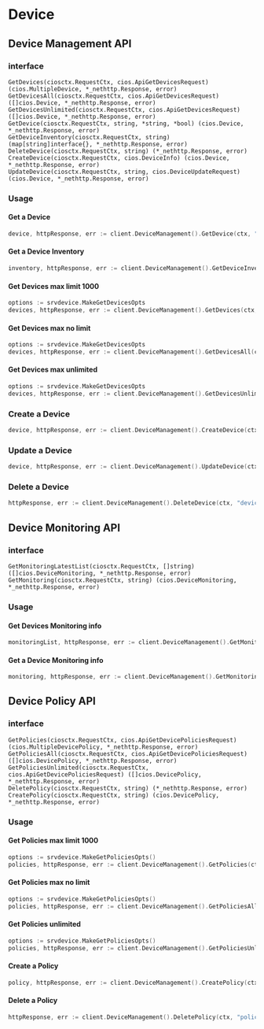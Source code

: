 # Device

## Device Management API

### interface
```
GetDevices(ciosctx.RequestCtx, cios.ApiGetDevicesRequest) (cios.MultipleDevice, *_nethttp.Response, error)
GetDevicesAll(ciosctx.RequestCtx, cios.ApiGetDevicesRequest) ([]cios.Device, *_nethttp.Response, error)
GetDevicesUnlimited(ciosctx.RequestCtx, cios.ApiGetDevicesRequest) ([]cios.Device, *_nethttp.Response, error)
GetDevice(ciosctx.RequestCtx, string, *string, *bool) (cios.Device, *_nethttp.Response, error)
GetDeviceInventory(ciosctx.RequestCtx, string) (map[string]interface{}, *_nethttp.Response, error)
DeleteDevice(ciosctx.RequestCtx, string) (*_nethttp.Response, error)
CreateDevice(ciosctx.RequestCtx, cios.DeviceInfo) (cios.Device, *_nethttp.Response, error)
UpdateDevice(ciosctx.RequestCtx, string, cios.DeviceUpdateRequest) (cios.Device, *_nethttp.Response, error)
```

### Usage

#### Get a Device
```go
device, httpResponse, err := client.DeviceManagement().GetDevice(ctx, "device_id")
```

#### Get a Device Inventory
```go
inventory, httpResponse, err := client.DeviceManagement().GetDeviceInventory(ctx, "device_id")
```

#### Get Devices max limit 1000
```go
options := srvdevice.MakeGetDevicesOpts
devices, httpResponse, err := client.DeviceManagement().GetDevices(ctx, options())
```

#### Get Devices max no limit

```go
options := srvdevice.MakeGetDevicesOpts
devices, httpResponse, err := client.DeviceManagement().GetDevicesAll(ctx, options())
```

#### Get Devices max unlimited

```go
options := srvdevice.MakeGetDevicesOpts
devices, httpResponse, err := client.DeviceManagement().GetDevicesUnlimited(ctx, options())
```

### Create a Device 

```go
device, httpResponse, err := client.DeviceManagement().CreateDevice(ctx, cios.DeviceInfo{})
```

### Update a Device

```go
device, httpResponse, err := client.DeviceManagement().UpdateDevice(ctx, "device_id", cios.DeviceUpdateRequest{})
```

### Delete a Device

```go
httpResponse, err := client.DeviceManagement().DeleteDevice(ctx, "device_id")
```

## Device Monitoring API

### interface
```
GetMonitoringLatestList(ciosctx.RequestCtx, []string) ([]cios.DeviceMonitoring, *_nethttp.Response, error)
GetMonitoring(ciosctx.RequestCtx, string) (cios.DeviceMonitoring, *_nethttp.Response, error)

```

### Usage

#### Get Devices Monitoring info

```go
monitoringList, httpResponse, err := client.DeviceManagement().GetMonitoringLatestList(ctx, []string{"device_id1", "device_id2"})
```

#### Get a Device Monitoring info

```go
monitoring, httpResponse, err := client.DeviceManagement().GetMonitoring(ctx, "device_id1")
```


## Device Policy API

### interface
```
GetPolicies(ciosctx.RequestCtx, cios.ApiGetDevicePoliciesRequest) (cios.MultipleDevicePolicy, *_nethttp.Response, error)
GetPoliciesAll(ciosctx.RequestCtx, cios.ApiGetDevicePoliciesRequest) ([]cios.DevicePolicy, *_nethttp.Response, error)
GetPoliciesUnlimited(ciosctx.RequestCtx, cios.ApiGetDevicePoliciesRequest) ([]cios.DevicePolicy, *_nethttp.Response, error)
DeletePolicy(ciosctx.RequestCtx, string) (*_nethttp.Response, error)
CreatePolicy(ciosctx.RequestCtx, string) (cios.DevicePolicy, *_nethttp.Response, error)
```

### Usage

#### Get Policies max limit 1000

```go
options := srvdevice.MakeGetPoliciesOpts()
policies, httpResponse, err := client.DeviceManagement().GetPolicies(ctx, options())
```

#### Get Policies max no limit

```go
options := srvdevice.MakeGetPoliciesOpts()
policies, httpResponse, err := client.DeviceManagement().GetPoliciesAll(ctx, options())
```

#### Get Policies unlimited

```go
options := srvdevice.MakeGetPoliciesOpts()
policies, httpResponse, err := client.DeviceManagement().GetPoliciesUnlimited(ctx, options())
```

#### Create a Policy

```go
policy, httpResponse, err := client.DeviceManagement().CreatePolicy(ctx, "resource_owner_id")
```

#### Delete a Policy

```go
httpResponse, err := client.DeviceManagement().DeletePolicy(ctx, "policy_id")
```

